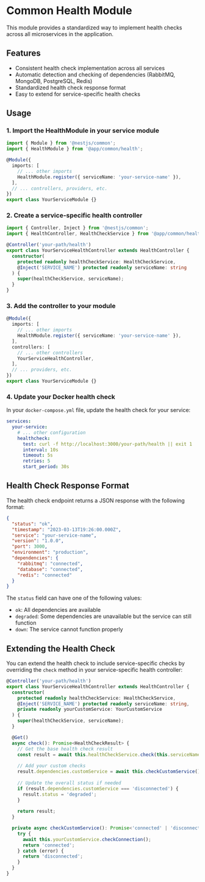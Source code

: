 # Common Health Module

This module provides a standardized way to implement health checks across all microservices in the application.

## Features

- Consistent health check implementation across all services
- Automatic detection and checking of dependencies (RabbitMQ, MongoDB, PostgreSQL, Redis)
- Standardized health check response format
- Easy to extend for service-specific health checks

## Usage

### 1. Import the HealthModule in your service module

```typescript
import { Module } from '@nestjs/common';
import { HealthModule } from '@app/common/health';

@Module({
  imports: [
    // ... other imports
    HealthModule.register({ serviceName: 'your-service-name' }),
  ],
  // ... controllers, providers, etc.
})
export class YourServiceModule {}
```

### 2. Create a service-specific health controller

```typescript
import { Controller, Inject } from '@nestjs/common';
import { HealthController, HealthCheckService } from '@app/common/health';

@Controller('your-path/health')
export class YourServiceHealthController extends HealthController {
  constructor(
    protected readonly healthCheckService: HealthCheckService,
    @Inject('SERVICE_NAME') protected readonly serviceName: string
  ) {
    super(healthCheckService, serviceName);
  }
}
```

### 3. Add the controller to your module

```typescript
@Module({
  imports: [
    // ... other imports
    HealthModule.register({ serviceName: 'your-service-name' }),
  ],
  controllers: [
    // ... other controllers
    YourServiceHealthController,
  ],
  // ... providers, etc.
})
export class YourServiceModule {}
```

### 4. Update your Docker health check

In your `docker-compose.yml` file, update the health check for your service:

```yaml
services:
  your-service:
    # ... other configuration
    healthcheck:
      test: curl -f http://localhost:3000/your-path/health || exit 1
      interval: 10s
      timeout: 5s
      retries: 5
      start_period: 30s
```

## Health Check Response Format

The health check endpoint returns a JSON response with the following format:

```json
{
  "status": "ok",
  "timestamp": "2023-03-13T19:26:00.000Z",
  "service": "your-service-name",
  "version": "1.0.0",
  "port": 3000,
  "environment": "production",
  "dependencies": {
    "rabbitmq": "connected",
    "database": "connected",
    "redis": "connected"
  }
}
```

The `status` field can have one of the following values:
- `ok`: All dependencies are available
- `degraded`: Some dependencies are unavailable but the service can still function
- `down`: The service cannot function properly

## Extending the Health Check

You can extend the health check to include service-specific checks by overriding the `check` method in your service-specific health controller:

```typescript
@Controller('your-path/health')
export class YourServiceHealthController extends HealthController {
  constructor(
    protected readonly healthCheckService: HealthCheckService,
    @Inject('SERVICE_NAME') protected readonly serviceName: string,
    private readonly yourCustomService: YourCustomService
  ) {
    super(healthCheckService, serviceName);
  }

  @Get()
  async check(): Promise<HealthCheckResult> {
    // Get the base health check result
    const result = await this.healthCheckService.check(this.serviceName);
    
    // Add your custom checks
    result.dependencies.customService = await this.checkCustomService();
    
    // Update the overall status if needed
    if (result.dependencies.customService === 'disconnected') {
      result.status = 'degraded';
    }
    
    return result;
  }

  private async checkCustomService(): Promise<'connected' | 'disconnected'> {
    try {
      await this.yourCustomService.checkConnection();
      return 'connected';
    } catch (error) {
      return 'disconnected';
    }
  }
}
``` 